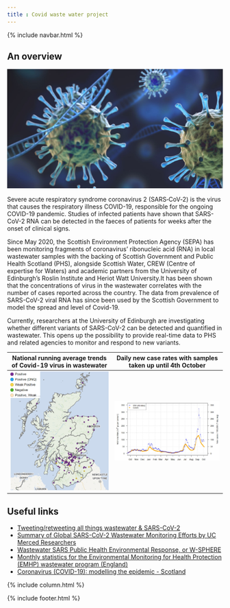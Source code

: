 ```yaml
---
title : Covid waste water project
---
```

{% include navbar.html %}

## An overview

![This is an image](covid%20virus%202.jpg)

Severe acute respiratory syndrome coronavirus 2 (SARS‑CoV‑2) is the virus that causes the respiratory illness COVID-19, responsible for the ongoing COVID-19 pandemic.
Studies of infected patients have shown that SARS-CoV-2 RNA can be detected in the faeces of patients for weeks after the onset of clinical signs.

Since May 2020, the Scottish Environment Protection Agency (SEPA) has been monitoring fragments of coronavirus’ ribonucleic acid (RNA) in local wastewater samples with the backing of Scottish Government and Public Health Scotland (PHS), alongside Scottish Water, CREW (Centre of expertise for Waters) and academic partners from the University of Edinburgh’s Roslin Institute and Heriot Watt University.It has been shown that the concentrations of virus in the wastewater correlates with the number of cases reported across the country. The data from prevalence of SARS-CoV-2 viral RNA has since been used by the Scottish Government to model the spread and level of Covid-19.

Currently, researchers at the University of Edinburgh are investigating whether different variants of SARS-CoV-2 can be detected and quantified in wastewater. This opens up the possibility to provide real-time data to PHS and related agencies to monitor and respond to new variants.


 
 |National running average trends of Covid-19 virus in wastewater |Daily new case rates with samples taken up until 4th October|
 |:-:|:-:|
 |![First Image](20211011%20Scotland%20map%20covid%20cases%20WW.jpg)|![Second Image](20211011%20average%20trends%20in%20WW-%20modelling%20the%20epidemic%20issue%2072.jpg)|

## Useful links
- [Tweeting/retweeting all things wastewater & SARS-CoV-2](https://twitter.com/COVIDPoops19)  
- [Summary of Global SARS-CoV-2 Wastewater Monitoring Efforts by UC Merced Researchers](https://ucmerced.maps.arcgis.com/apps/dashboards/c778145ea5bb4daeb58d31afee389082)
- [Wastewater SARS Public Health Environmental Response, or W-SPHERE](https://sphere.waterpathogens.org/)
- [Monthly statistics for the Environmental Monitoring for Health Protection (EMHP) wastewater program (England)](https://www.gov.uk/government/collections/monthly-statistics-for-the-environmental-monitoring-for-health-protection-emhp-wastewater-program-england)
- [Coronavirus (COVID-19): modelling the epidemic - Scotland](https://www.gov.scot/collections/coronavirus-covid-19-modelling-the-epidemic/)

{% include column.html %}

{% include footer.html %}

